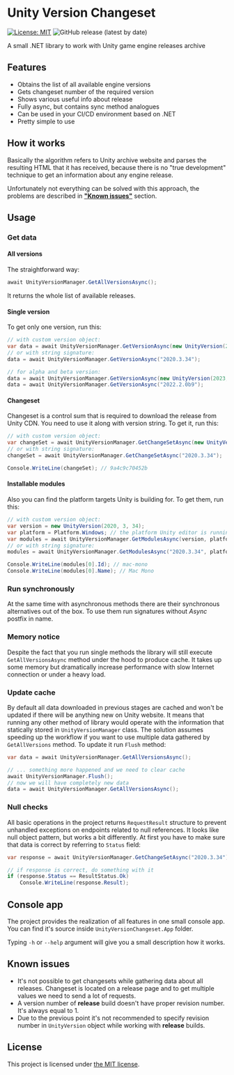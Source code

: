 # Unity Version Changeset

[![License: MIT](https://img.shields.io/badge/License-MIT-yellow.svg)](https://opensource.org/licenses/MIT)
![GitHub release (latest by date)](https://img.shields.io/github/v/release/CheeryLee/UnityVersionChangeset)

A small .NET library to work with Unity game engine releases archive

## Features
* Obtains the list of all available engine versions
* Gets changeset number of the required version
* Shows various useful info about release
* Fully async, but contains sync method analogues
* Can be used in your CI/CD environment based on .NET
* Pretty simple to use

## How it works
Basically the algorithm refers to Unity archive website and parses the resulting HTML that it has received, because there is no "true development" technique to get an information about any engine release.

Unfortunately not everything can be solved with this approach, the problems are described in [**"Known issues"**](#known-issues) section.

## Usage
### Get data
#### All versions
The straightforward way:
```csharp
await UnityVersionManager.GetAllVersionsAsync();
```
It returns the whole list of available releases.

#### Single version
To get only one version, run this:
```csharp
// with custom version object:
var data = await UnityVersionManager.GetVersionAsync(new UnityVersion(2020, 3, 34));
// or with string signature:
data = await UnityVersionManager.GetVersionAsync("2020.3.34");

// for alpha and beta version:
data = await UnityVersionManager.GetVersionAsync(new UnityVersion(2023, 1, 0, 14, UnityVersion.VersionType.Alpha));
data = await UnityVersionManager.GetVersionAsync("2022.2.0b9");
```

#### Changeset
Changeset is a control sum that is required to download the release from Unity CDN. You need to use it along with version string. To get it, run this:
```csharp
// with custom version object:
var changeSet = await UnityVersionManager.GetChangeSetAsync(new UnityVersion(2020, 3, 34));
// or with string signature:
changeSet = await UnityVersionManager.GetChangeSetAsync("2020.3.34");

Console.WriteLine(changeSet); // 9a4c9c70452b
```

#### Installable modules
Also you can find the platform targets Unity is building for. To get them, run this:
```csharp
// with custom version object:
var version = new UnityVersion(2020, 3, 34);
var platform = Platform.Windows; // the platform Unity editor is running
var modules = await UnityVersionManager.GetModulesAsync(version, platform);
// or with string signature:
modules = await UnityVersionManager.GetModulesAsync("2020.3.34", platform);

Console.WriteLine(modules[0].Id); // mac-mono
Console.WriteLine(modules[0].Name); // Mac Mono
```

### Run synchronously
At the same time with asynchronous methods there are their synchronous alternatives out of the box. To use them run signatures without _Async_ postfix in name.

### Memory notice
Despite the fact that you run single methods the library will still execute `GetAllVersionsAsync` method under the hood to produce cache. It takes up some memory but dramatically increase performance with slow Internet connection or under a heavy load.

### Update cache
By default all data downloaded in previous stages are cached and won't be updated if there will be anything new on Unity website. It means that running any other method of library would operate with the information that statically stored in `UnityVersionManager` class. The solution assumes speeding up the workflow if you want to use multiple data gathered by `GetAllVersions` method. To update it run `Flush` method:
```csharp
var data = await UnityVersionManager.GetAllVersionsAsync();

// ... something more happened and we need to clear cache
await UnityVersionManager.Flush();
// now we will have completely new data
data = await UnityVersionManager.GetAllVersionsAsync();
```

### Null checks
All basic operations in the project returns `RequestResult` structure to prevent unhandled exceptions on endpoints related to null references. It looks like null object pattern, but works a bit differently. At first you have to make sure that data is correct by referring to `Status` field:
```csharp
var response = await UnityVersionManager.GetChangeSetAsync("2020.3.34");

// if response is correct, do something with it
if (response.Status == ResultStatus.Ok)
    Console.WriteLine(response.Result);
```

## Console app
The project provides the realization of all features in one small console app. You can find it's source inside `UnityVersionChangeset.App` folder.

Typing `-h` or `--help` argument will give you a small description how it works.

<a name="known-issues"></a>
## Known issues
* It's not possible to get changesets while gathering data about all releases. Changeset is located on a release page and to get multiple values we need to send a lot of requests.
* A version number of **release** build doesn't have proper revision number. It's always equal to 1.
* Due to the previous point it's not recommended to specify revision number in `UnityVersion` object while working with **release** builds.

## License
This project is licensed under [the MIT license](LICENSE).